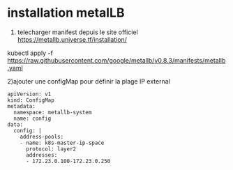 # installation metalLB
1) telecharger manifest depuis le site officiel
https://metallb.universe.tf/installation/

kubectl apply -f https://raw.githubusercontent.com/google/metallb/v0.8.3/manifests/metallb.yaml

2)ajouter une configMap pour définir la plage IP external
```
apiVersion: v1
kind: ConfigMap
metadata:
  namespace: metallb-system
  name: config
data:
  config: |
    address-pools:
    - name: k8s-master-ip-space
      protocol: layer2
      addresses:
      - 172.23.0.100-172.23.0.250                                
```


